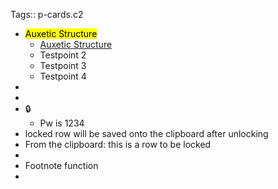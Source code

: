Tags:: p-cards.c2

-
  <mark class='red'>Auxetic Structure</mark>
	- [Auxetic Structure](https://www.youtube.com/watch?v=XP5Fk-lHvK0&ab_channel=MITMediaLab)
	- Testpoint 2
	- Testpoint 3
	- Testpoint 4
-
-
-
  <a class="locked-secret" data-secret="locked ⁡⁣‍‍‍⁣⁣‍‍⁢⁡⁡‍‍‍⁡‍⁢⁡‍‌⁡‍⁢‌‍⁢‍⁤⁢⁡‍⁤⁡‌‍⁤⁡‍‌⁡‍⁢‍⁢⁡‍‌‍⁤‍‌‍⁡⁡‌⁤‍‍⁣⁢‍‍‍‌‍‍⁢⁡⁡‍‍⁡⁡⁢⁡‌⁡‌⁡‍⁡⁢‍‌‍⁡⁤⁢‌⁡⁢‍‌‍⁣‌⁢‌⁢⁡⁡⁢⁡⁢⁡⁤‍‌‍‌⁡⁢‍⁡⁡⁡‍‍‍⁡⁡⁤⁡⁢⁡⁡⁡⁡⁤‍⁢⁡⁢‌⁢‌⁡‌⁡‌‍⁤‍⁤‍⁡‍⁡‌‍⁡⁢‍⁢⁡‌‍⁤⁣‌⁡‍‍‌⁤‌⁡‌⁡⁣‌‍⁣⁢‍‌‍⁢‍⁢⁡‍⁤‍⁡⁡⁢‌⁡⁢‍⁢‍⁢⁡‌‍‌‍‍⁤‍⁡⁢‌⁢‍⁢⁡‌⁡‍⁣⁡‍‍⁤‌⁢‍‌⁤⁢‌⁡‌‍⁣‌⁡⁤‍⁡⁣‌⁢secret">🔒</a>
	- Pw is 1234
- locked row will be saved onto the clipboard after unlocking
- From the clipboard:  this is a row to be locked
-
- Footnote function
-